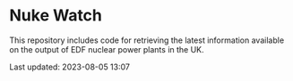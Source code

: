 # Nuke Watch

This repository includes code for retrieving the latest information available on the output of EDF nuclear power plants in the UK.

Last updated: 2023-08-05 13:07